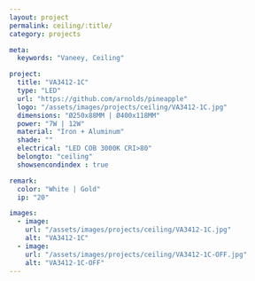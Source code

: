 ```yaml
---
layout: project
permalink: ceiling/:title/
category: projects

meta:
  keywords: "Vaneey, Ceiling"

project:
  title: "VA3412-1C"
  type: "LED"
  url: "https://github.com/arnolds/pineapple"
  logo: "/assets/images/projects/ceiling/VA3412-1C.jpg"
  dimensions: "Ø250x88MM | Ø400x118MM"
  power: "7W | 12W"
  material: "Iron + Aluminum"
  shade: ""
  electrical: "LED COB 3000K CRI>80"
  belongto: "ceiling"
  showsencondindex : true

remark:
  color: "White | Gold"
  ip: "20"

images:
  - image:
    url: "/assets/images/projects/ceiling/VA3412-1C.jpg"
    alt: "VA3412-1C"
  - image:
    url: "/assets/images/projects/ceiling/VA3412-1C-OFF.jpg"
    alt: "VA3412-1C-OFF"
---
```

